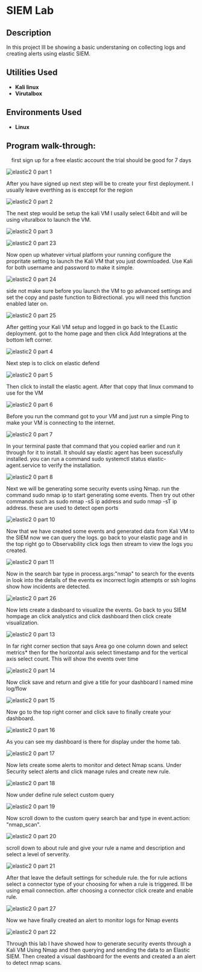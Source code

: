 
<h1>SIEM Lab</h1>

 ### 

<h2>Description</h2>
In this project Ill be showing a basic understaning on collecting logs and creating alerts using elastic SIEM.
<br />


<h2>Utilities Used</h2>

- <b>Kali linux</b> 
- <b>Virutalbox</b>

<h2>Environments Used </h2>

- <b>Linux</b> 

<h2>Program walk-through:</h2>

<p align="center">
first sign up for a free elastic account the trial should be good for 7 days

![elastic2 0 part 1](https://github.com/user-attachments/assets/bc969e2d-eddb-46f4-8947-8690aadd593c)

After you have signed up next step will be to create your first deployment. I usually leave everthing as is exccept for the region

![elastic2 0 part 2](https://github.com/user-attachments/assets/0e0adccd-1d38-4559-899d-dfaeefc81458)

The next step would be setup the kali VM I usally select 64bit and will be using vituralbox to launch the VM. 

![elastic2 0 part 3](https://github.com/user-attachments/assets/83e6d483-43d9-4760-b54c-55bcdb4a6b10)

![elastic2 0 part 23](https://github.com/user-attachments/assets/876d1624-eae0-415c-a3d3-c93d7ee4a400)


Now open up whatever virtual platform your running configure the propritate setting to launch the Kali VM that you just dowmloaded. Use Kali for both username and password to make it simple.

![elastic2 0 part 24](https://github.com/user-attachments/assets/e9dbb292-c6c0-4d57-a87d-2b4f2e90aa89)

side not make sure before you launch the VM to go advanced settings and set the copy and paste function to Bidrectional. you will need this function enabled later on.

![elastic2 0 part 25](https://github.com/user-attachments/assets/51751f5e-45c4-46c2-89a3-8a7215ab054d)

After getting your Kali VM setup and logged in go back to the ELastic deployment. got to the home page and then click Add Integrations at the bottom left corner.

![elastic2 0 part 4](https://github.com/user-attachments/assets/dcf37c20-ccaa-40f7-95f4-b50ae7f802bb)

Next step is to click on elastic defend

![elastic2 0 part 5](https://github.com/user-attachments/assets/d121bb4e-e11b-4032-a2cd-06f08d4d1f83)

Then click to install the elastic agent. After that copy that linux command to use for the VM

![elastic2 0 part 6](https://github.com/user-attachments/assets/9e3ba019-dab2-4b4f-9535-f4d0c61d6592)

Before you run the command got to your VM and just run a simple Ping to make your VM is connecting to the internet.

![elastic2 0 part 7](https://github.com/user-attachments/assets/c49b8460-b457-4167-a8c9-f9fd3e8b2f2b)

In your terminal paste that command that you copied earlier and run it through for it to install. It should say elastic agent has been sucessfully installed. you can run a command  sudo systemctl status elastic-agent.service to verify the installation.

![elastic2 0 part 8](https://github.com/user-attachments/assets/0fb8c790-3770-4973-8484-bfbefd829d61)

Next we will be generating some security events using Nmap. run the command sudo nmap ip to start generating some events. Then try out other commands such as sudo nmap -sS ip address and sudo nmap -sT ip address. these are used to detect open ports

![elastic2 0 part 10](https://github.com/user-attachments/assets/a29354e1-9312-409f-afff-f917ba40d7d4)

Now that we have created some events and generated data from Kali VM to the SIEM now we can query the logs. go back to your elastic page and in the top right go to Observability click logs then stream to view the logs you created.

![elastic2 0 part 11](https://github.com/user-attachments/assets/f1a89008-086c-46da-a376-0d61f971667c)

Now in the search bar type in process.args:"nmap" to search for the events in look into the details of the events ex incorrect login attempts or ssh logins show how incidents are detected.

![elastic2 0 part 26](https://github.com/user-attachments/assets/3015795e-98db-4c0d-aa69-ba9fdafc94a5)

Now lets create a dasboard to visualize the events. Go back to you SIEM hompage an click analystics and click dashboard then click create visualization.

![elastic2 0 part 13](https://github.com/user-attachments/assets/2e46aac8-af50-4f4e-b57d-c6323557e6a0)

In far right corner section that says Area go one column down and select metrics* then for the horizontal axis select timestamp and for the vertical axis select count. This will show the events over time

![elastic2 0 part 14](https://github.com/user-attachments/assets/9f803b70-7f7e-4f1b-b733-83aa59578760)

Now click save and return and give a title for your dashboard I named mine log/flow

![elastic2 0 part 15](https://github.com/user-attachments/assets/437c8775-9717-409f-9e9e-78ca6a4dd487)

Now go to the top right corner and click save to finally create your dashboard.

![elastic2 0 part 16](https://github.com/user-attachments/assets/926d0adb-f5bd-407b-bf33-b579f15b8e1c)

As you can see my dashboard is there for display under the home tab.

![elastic2 0 part 17](https://github.com/user-attachments/assets/75f8858d-09ad-466e-96de-a9d49d920ffd)

Now lets create some alerts to monitor and detect Nmap scans. Under Security select alerts and click manage rules and create new rule.

![elastic2 0 part 18](https://github.com/user-attachments/assets/fb5912d4-b9f7-469f-975b-e9af00debb8b)

Now under define rule select custom query

![elastic2 0 part 19](https://github.com/user-attachments/assets/168fb6df-0a80-4250-a003-6bad3fb2d726)

Now scroll down to the custom query search bar and type in event.action: "nmap_scan".

![elastic2 0 part 20](https://github.com/user-attachments/assets/4283184e-9926-4aec-9fd8-90cb6665565f)

scroll down to about rule and give your rule a name and description and select a level of serverity.

![elastic2 0 part 21](https://github.com/user-attachments/assets/656e7a65-c56d-4099-9df0-457476ccd7d0)

After that leave the default settings for schedule rule. the for rule actions select a connector type of your choosing for when a rule is triggered. Ill be using email connection. after choosing a connector click create and enable rule. 

![elastic2 0 part 27](https://github.com/user-attachments/assets/fcbdd1ff-0518-43f3-9c24-0713dd16bb2e)

Now we have finally created an alert to monitor logs for Nmap events

![elastic2 0 part 22](https://github.com/user-attachments/assets/828730aa-ab7a-4604-87b7-3d2473b8bb6b)

Through this lab I have showed how to generate security events through a Kali VM Using Nmap and then querying and sending the data to an Elastic SIEM. Then created a visual dashboard for the events and created a an alert to detect nmap scans.
